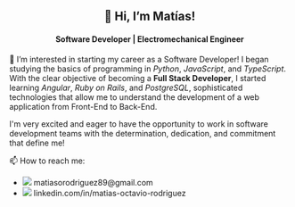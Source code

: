 <h2 align="center">👋 Hi, I’m Matías!</h2>

<h4 align="center">Software Developer | Electromechanical Engineer</h4>

<p>
👀 I’m interested in starting my career as a Software Developer! I began studying the basics of programming in <em>Python</em>, <em>JavaScript</em>, and <em>TypeScript</em>. With the clear objective of becoming a <strong>Full Stack Developer</strong>, I started learning <em>Angular</em>, <em>Ruby on Rails</em>, and <em>PostgreSQL</em>, sophisticated technologies that allow me to understand the development of a web application from Front-End to Back-End.
</p>

<p>
I'm very excited and eager to have the opportunity to work in software development teams with the determination, dedication, and commitment that define me!
</p>

<p>📫 How to reach me:</p>
<ul>
  <li>
    <img src="https://img.shields.io/badge/-Email-brightgreen" /> matiasorodriguez89@gmail.com
  </li>
  <li>
    <img src="https://img.shields.io/badge/linkedin-%230077B5.svg?&style=flat&logo=linkedin&logoColor=white" /> 
    linkedin.com/in/matias-octavio-rodriguez
  </li>
</ul>

<!---
mati-rodriguez80/mati-rodriguez80 is a ✨ special ✨ repository because its `README.md` (this file) appears on your GitHub profile.
You can click the Preview link to take a look at your changes.
--->
